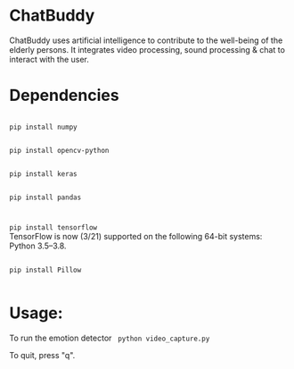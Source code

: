 # ChatBuddy
ChatBuddy uses artificial intelligence to contribute to the well-being of the elderly persons. 
It integrates video processing, sound processing & chat to interact with the user. 

# Dependencies
<code>
pip install numpy
</code>
</p>
<code>
pip install opencv-python
</code>
</p>
<code>
pip install keras
</code>
</p>
<code>
pip install pandas
</code>
<code>
</p>
pip install tensorflow
</code>
TensorFlow is now (3/21) supported on the following 64-bit systems: Python 3.5–3.8.
</p>
<p>
<code>
pip install Pillow
 </code>
</p>

# Usage:
 To run the emotion detector
 <code>
 python video_capture.py
 </code>
 </p>
 To quit, press "q".
